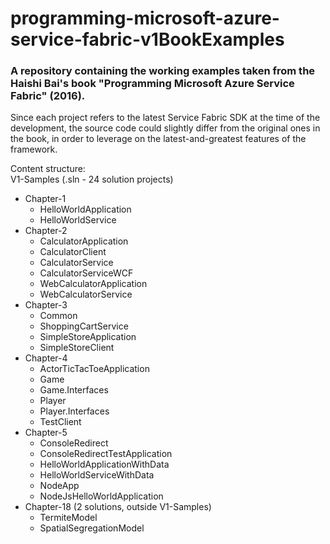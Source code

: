 # programming-microsoft-azure-service-fabric-v1BookExamples
### A repository containing the working examples taken from the Haishi Bai's book "Programming Microsoft Azure Service Fabric" (2016).

Since each project refers to the latest Service Fabric SDK at the time of the development, the source code could slightly differ from the original ones in the book, in order to leverage on the latest-and-greatest features of the framework.

Content structure:<br />
V1-Samples (.sln - 24 solution projects)<br />
- Chapter-1<br />
	- HelloWorldApplication<br />
	- HelloWorldService<br />
- Chapter-2<br />
	- CalculatorApplication<br />
	- CalculatorClient<br />
	- CalculatorService<br />
	- CalculatorServiceWCF<br />
	- WebCalculatorApplication<br />
	- WebCalculatorService<br />
- Chapter-3<br />
	- Common<br />
	- ShoppingCartService<br />
	- SimpleStoreApplication<br />
	- SimpleStoreClient<br />
- Chapter-4<br />
	- ActorTicTacToeApplication<br />
	- Game<br />
	- Game.Interfaces<br />
	- Player<br />
	- Player.Interfaces<br />
	- TestClient<br />
- Chapter-5<br />
	- ConsoleRedirect<br />
	- ConsoleRedirectTestApplication<br />
	- HelloWorldApplicationWithData<br />
	- HelloWorldServiceWithData<br />
	- NodeApp<br />
	- NodeJsHelloWorldApplication
- Chapter-18 (2 solutions, outside V1-Samples)<br />
	- TermiteModel<br />
	- SpatialSegregationModel<br />

